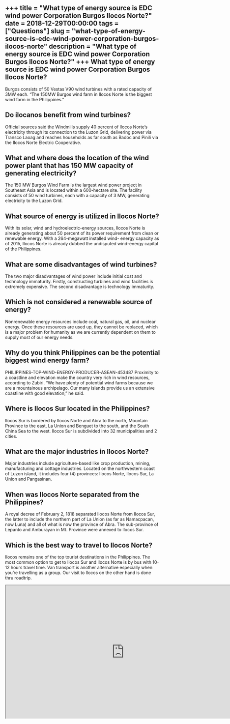 +++
title = "What type of energy source is EDC wind power Corporation Burgos Ilocos Norte?"
date = 2018-12-29T00:00:00
tags = ["Questions"]
slug = "what-type-of-energy-source-is-edc-wind-power-corporation-burgos-ilocos-norte"
description = "What type of energy source is EDC wind power Corporation Burgos Ilocos Norte?"
+++
What type of energy source is EDC wind power Corporation Burgos Ilocos Norte?
-----------------------------------------------------------------------------

Burgos consists of 50 Vestas V90 wind turbines with a rated capacity of 3MW each. “The 150MW Burgos wind farm in Ilocos Norte is the biggest wind farm in the Philippines.”

Do ilocanos benefit from wind turbines?
---------------------------------------

Official sources said the Windmills supply 40 percent of Ilocos Norte’s electricity through its connection to the Luzon Grid, delivering power via Transco Laoag and reaches households as far south as Badoc and Pinili via the Ilocos Norte Electric Cooperative.

What and where does the location of the wind power plant that has 150 MW capacity of generating electricity?
------------------------------------------------------------------------------------------------------------

The 150 MW Burgos Wind Farm is the largest wind power project in Southeast Asia and is located within a 600-hectare site. The facility consists of 50 wind turbines, each with a capacity of 3 MW, generating electricity to the Luzon Grid.

What source of energy is utilized in Ilocos Norte?
--------------------------------------------------

With its solar, wind and hydroelectric-energy sources, Ilocos Norte is already generating about 50 percent of its power requirement from clean or renewable energy. With a 264-megawatt installed wind- energy capacity as of 2015, Ilocos Norte is already dubbed the undisputed wind-energy capital of the Philippines.

What are some disadvantages of wind turbines?
---------------------------------------------

The two major disadvantages of wind power include initial cost and technology immaturity. Firstly, constructing turbines and wind facilities is extremely expensive. The second disadvantage is technology immaturity.

Which is not considered a renewable source of energy?
-----------------------------------------------------

Nonrenewable energy resources include coal, natural gas, oil, and nuclear energy. Once these resources are used up, they cannot be replaced, which is a major problem for humanity as we are currently dependent on them to supply most of our energy needs.

Why do you think Philippines can be the potential biggest wind energy farm?
---------------------------------------------------------------------------

PHILIPPINES-TOP-WIND-ENERGY-PRODUCER-ASEAN-453487 Proximity to a coastline and elevation make the country very rich in wind resources, according to Zubiri. “We have plenty of potential wind farms because we are a mountainous archipelago. Our many islands provide us an extensive coastline with good elevation,” he said.

Where is Ilocos Sur located in the Philippines?
-----------------------------------------------

Ilocos Sur is bordered by Ilocos Norte and Abra to the north, Mountain Province to the east, La Union and Benguet to the south, and the South China Sea to the west. Ilocos Sur is subdivided into 32 municipalities and 2 cities.

What are the major industries in Ilocos Norte?
----------------------------------------------

Major industries include agriculture-based like crop production, mining, manufacturing and cottage industries. Located on the northwestern coast of Luzon island, it includes four (4) provinces: Ilocos Norte, Ilocos Sur, La Union and Pangasinan.

When was Ilocos Norte separated from the Philippines?
-----------------------------------------------------

A royal decree of February 2, 1818 separated Ilocos Norte from Ilocos Sur, the latter to include the northern part of La Union (as far as Namacpacan, now Luna) and all of what is now the province of Abra. The sub-province of Lepanto and Amburayan in Mt. Province were annexed to Ilocos Sur.

Which is the best way to travel to Ilocos Norte?
------------------------------------------------

Ilocos remains one of the top tourist destinations in the Philippines. The most common option to get to Ilocos Sur and Ilocos Norte is by bus with 10-12 hours travel time. Van transport is another alternative especially when you’re travelling as a group. Our visit to Ilocos on the other hand is done thru roadtrip.

<iframe allow="accelerometer; autoplay; clipboard-write; encrypted-media; gyroscope; picture-in-picture" allowfullscreen="" class="__youtube_prefs__  epyt-is-override  no-lazyload" data-no-lazy="1" data-origheight="433" data-origwidth="770" data-skipgform_ajax_framebjll="" height="433" id="_ytid_91393" loading="lazy" src="https://www.youtube.com/embed/eqOGIAPM9s8?enablejsapi=1&autoplay=0&cc_load_policy=0&cc_lang_pref=&iv_load_policy=1&loop=0&modestbranding=0&rel=1&fs=1&playsinline=0&autohide=2&theme=dark&color=red&controls=1&" title="YouTube player" width="770"></iframe>